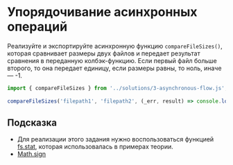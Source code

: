# Упорядочивание асинхронных операций

Реализуйте и экспортируйте асинхронную функцию `compareFileSizes()`, которая сравнивает размеры двух файлов и передает результат сравнения в переданную колбэк-функцию. Если первый файл больше второго, то она передает единицу, если размеры равны, то ноль, иначе — -1.

```js
import { compareFileSizes } from '../solutions/3-asynchronous-flow.js';
 
compareFileSizes('filepath1', 'filepath2', (_err, result) => console.log(result));
```

## Подсказка

- Для реализации этого задания нужно воспользоваться функцией [fs.stat](https://nodejs.org/api/fs.html#fsstatpath-options-callback), которая использовалась в примерах теории.
- [Math.sign](https://developer.mozilla.org/ru/docs/Web/JavaScript/Reference/Global_Objects/Math/sign)